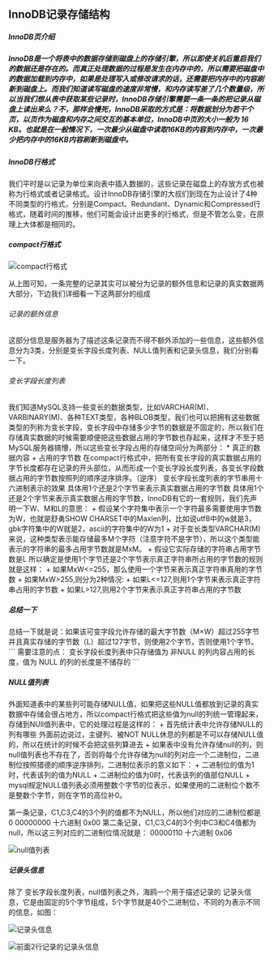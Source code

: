<h2>InnoDB记录存储结构</h2>

<h5>InnoDB页介绍<h5>
InnoDB是一个将表中的数据存储到磁盘上的存储引擎，所以即使关机后重启我们的数据还是存在的。而真正处理数据的过程是发生在内存中的，所以需要把磁盘中的数据加载到内存中，如果是处理写入或修改请求的话，还需要把内存中的内容刷新到磁盘上。而我们知道读写磁盘的速度非常慢，和内存读写差了几个数量级，所以当我们想从表中获取某些记录时，InnoDB存储引擎需要一条一条的把记录从磁盘上读出来么？不，那样会慢死，InnoDB采取的方式是：将数据划分为若干个页，以页作为磁盘和内存之间交互的基本单位，InnoDB中页的大小一般为 16 KB。也就是在一般情况下，一次最少从磁盘中读取16KB的内容到内存中，一次最少把内存中的16KB内容刷新到磁盘中。

<h5>InnoDB行格式</h5>
我们平时是以记录为单位来向表中插入数据的，这些记录在磁盘上的存放方式也被称为行格式或者记录格式。设计InnoDB存储引擎的大叔们到现在为止设计了4种不同类型的行格式，分别是Compact、Redundant、Dynamic和Compressed行格式，随着时间的推移，他们可能会设计出更多的行格式，但是不管怎么变，在原理上大体都是相同的。

<h5>compact行格式</h5>

![compact行格式](https://tianxinmao.oss-cn-hangzhou.aliyuncs.com/study/169710e8fafc21aa.jpg)

从上图可知，一条完整的记录其实可以被分为记录的额外信息和记录的真实数据两大部分，下边我们详细看一下这两部分的组成

<h6>记录的额外信息</h6>
这部分信息是服务器为了描述这条记录而不得不额外添加的一些信息，这些额外信息分为3类，分别是变长字段长度列表、NULL值列表和记录头信息，我们分别看一下。

<h6>变长字段长度列表</h6>
我们知道MySQL支持一些变长的数据类型，比如VARCHAR(M)、VARBINARY(M)、各种TEXT类型，各种BLOB类型，我们也可以把拥有这些数据类型的列称为变长字段，变长字段中存储多少字节的数据是不固定的，所以我们在存储真实数据的时候需要顺便把这些数据占用的字节数也存起来，这样才不至于把MySQL服务器搞懵，所以这些变长字段占用的存储空间分为两部分：
 * 真正的数据内容
 + 占用的字节数
在compact行格式中，把所有变长字段的真实数据占用的字节长度都存在记录的开头部位，从而形成一个变长字段长度列表，各变长字段数据占用的字节数按照列的顺序逆序排序。（逆序）
变长字段长度列表的字节串用十六进制表示的效果
具体用1个还是2个字节来表示真实数据占用的字节数
具体用1个还是2个字节来表示真实数据占用的字节数，InnoDB有它的一套规则，我们先声明一下W、M和L的意思：
 + 假设某个字符集中表示一个字符最多需要使用字节数为W，也就是舒勇SHOW CHARSET中的Maxlen列，比如说utf8中的w就是3，gbk字符集中的W就是2，ascii的字符集中的W为1
 + 对于变长类型VARCHAR(M)来说，这种类型表示能存储最多M个字符（注意字符不是字节），所以这个类型能表示的字符串的最多占用字节数就是MxM。
 + 假设它实际存储的字符串占用字节数是L
所以确定是使用1个字节还是2个字节表示真正字符串所占用的字节数的规则就是这样：
 + 如果MxW<=255，那么使用一个字节来表示真正字符串真用的字节数
 + 如果MxW>255,则分为2种情况:
    + 如果L<=127,则用1个字节来表示真正字符串占用的字节数
    + 如果L>127,则用2个字节来表示真正字符串占用的字节数
    
<h5>总结一下</h5>
总结一下就是说：如果该可变字段允许存储的最大字节数（M×W）超过255字节并且真实存储的字节数（L）超过127字节，则使用2个字节，否则使用1个字节。
```
需要注意的点：
    变长字段长度列表中只存储值为 非NULL 的列内容占用的长度，值为 NULL 的列的长度是不储存的 
```

<h5>NULL值列表</h5>
外面知道表中的某些列可能存储NULL值，如果把这些NULL值都放到记录的真实数据中存储会很占地方，所以compact行格式把这些值为null的列统一管理起来，存储到NUll值列表中，它的处理过程是这样的：
 + 首先统计表中允许存储NULL的列有哪些
   外面前边说过，主键列、被NOT NULL休息的列都是不可以存储NULL值的，所以在统计的时候不会把这些列算进去
 + 如果表中没有允许存储null的列，则null值列表也不存在了，否则将每个允许存储为null的列对应一个二进制位，二进制位按照猎德的顺序逆序排列，二进制位表示的意义如下：
    + 二进制位的值为1时，代表该列的值为NULL
    + 二进制位的值为0时，代表该列的值部位NULL 
 + mysql规定NULL值列表必须用整数个字节的位表示，如果使用的二进制位个数不是整数个字节，则在字节的高位补0。
 
 第一条记录，C1,C3,C4的3个列的值都不为NULL，所以他们对应的二进制位都是0
 00000000 十六进制 0x00
 第二条记录，C1,C3,C4的3个列中C3和C4值都为null，所以这三列对应的二进制位情况就是：
 00000110 十六进制 0x06
 
 ![null值列表](https://tianxinmao.oss-cn-hangzhou.aliyuncs.com/study/WX20200716-113535%402x.png)
 
 <h5>记录头信息</h5>
 除了 变长字段长度列表，null值列表之外，海鸥一个用于描述记录的 记录头信息，它是由固定的5个字节组成，5个字节就是40个二进制位，不同的为表示不同的信息，如图：
 
 ![记录头信息](https://tianxinmao.oss-cn-hangzhou.aliyuncs.com/study/WX20200716-135249.png)
 
![前面2行记录的记录头信息](https://tianxinmao.oss-cn-hangzhou.aliyuncs.com/study/17075b82cb070959.jpg)